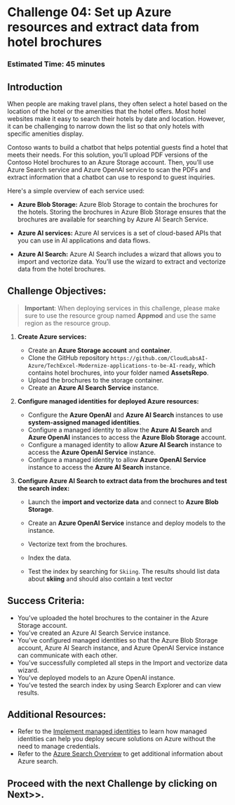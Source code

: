 # Challenge 04: Set up Azure resources and extract data from hotel brochures
### Estimated Time: 45 minutes
## Introduction
When people are making travel plans, they often select a hotel based on the location of the hotel or the amenities that the hotel offers. Most hotel websites make it easy to search their hotels by date and location. However, it can be challenging to narrow down the list so that only hotels with specific amenities display.

Contoso wants to build a chatbot that helps potential guests find a hotel that meets their needs. For this solution, you’ll upload PDF versions of the Contoso Hotel brochures to an Azure Storage account. Then, you’ll use Azure Search service and Azure OpenAI service to scan the PDFs and extract information that a chatbot can use to respond to guest inquiries.

Here's a simple overview of each service used:

- **Azure Blob Storage:** Azure Blob Storage to contain the brochures for the hotels. Storing the brochures in Azure Blob Storage ensures that the brochures are available for searching by Azure AI Search Service.

- **Azure AI services:** Azure AI services is a set of cloud-based APIs that you can use in AI applications and data flows.

- **Azure AI Search:** Azure AI Search includes a wizard that allows you to import and vectorize data. You’ll use the wizard to extract and vectorize data from the hotel brochures.

## Challenge Objectives:

> **Important**: When deploying services in this challenge, please make sure to use the resource group named **Appmod** and use the same region as the resource group.

1. **Create Azure services:**

   - Create an **Azure Storage account** and **container**.
   - Clone the GitHub repository `https://github.com/CloudLabsAI-Azure/TechExcel-Modernize-applications-to-be-AI-ready`, which contains hotel brochures, into your folder named **AssetsRepo**.
   - Upload the brochures to the storage container.
   - Create an **Azure AI Search Service** instance.

1. **Configure managed identities for deployed Azure resources:**  

   - Configure the **Azure OpenAI** and **Azure AI Search** instances to use **system-assigned managed identities**.
   - Configure a managed identity to allow the **Azure AI Search** and **Azure OpenAI** instances to access the **Azure Blob Storage** account.
   - Configure a managed identity to allow **Azure AI Search** instance to access the **Azure OpenAI Service** instance.
   - Configure a managed identity to allow **Azure OpenAI Service** instance to access the **Azure AI Search** instance.

1. **Configure Azure AI Search to extract data from the brochures and test the search index:**

   - Launch the **import and vectorize data** and connect to **Azure Blob Storage**.
   - Create an **Azure OpenAI Service** instance and deploy models to the instance.
   - Vectorize text from the brochures.
   - Index the data.
   - Test the index by searching for `Skiing`. The results should list data about **skiing** and should also contain a text vector 

     <validation step="932c0914-39fe-4f3b-b876-6d0169c84b56" />   

## Success Criteria:

- You’ve uploaded the hotel brochures to the container in the Azure Storage account.
- You’ve created an Azure AI Search Service instance.
- You’ve configured managed identities so that the Azure Blob Storage account, Azure AI Search instance, and Azure OpenAI Service instance can communicate with each other.
- You’ve successfully completed all steps in the Import and vectorize data wizard.
- You’ve deployed models to an Azure OpenAI instance.
- You’ve tested the search index by using Search Explorer and can view results.

## Additional Resources:

- Refer to the [Implement managed identities](https://learn.microsoft.com/en-us/training/modules/implement-managed-identities/) to learn how managed identities can help you deploy secure solutions on Azure without the need to manage credentials.
- Refer to the [Azure Search Overview](https://learn.microsoft.com/en-us/azure/search/search-what-is-azure-search) to get additional information about Azure search.

## Proceed with the next Challenge by clicking on **Next**>>.   
